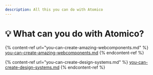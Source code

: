 ```yaml
---
description: All this you can do with Atomico
---
```


# 💡 What can you do with Atomico?

{% content-ref url="you-can-create-amazing-webcomponents.md" %}
[you-can-create-amazing-webcomponents.md](you-can-create-amazing-webcomponents.md)
{% endcontent-ref %}

{% content-ref url="you-can-create-design-systems.md" %}
[you-can-create-design-systems.md](you-can-create-design-systems.md)
{% endcontent-ref %}
